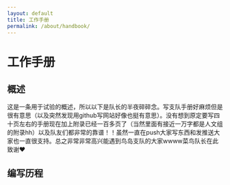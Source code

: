 ```yaml
---
layout: default
title: 工作手册
permalink: /about/handbook/
---
```


# 工作手册

## 概述
这是一条用于试验的概述，所以以下是队长的半夜碎碎念。写支队手册好麻烦但是很有意思（以及突然发现用github写网站好像也挺有意思）。没有想到原定要写四十页左右的手册现在加上附录已经一百多页了（当然里面有接近一万字都是人文组的附录hh）以及队友们都非常的靠谱！！虽然一直在push大家写东西和发推送大家也一直很支持。总之非常非常高兴能遇到鸟岛支队的大家wwww菜鸟队长在此致谢♥

## 编写历程
